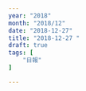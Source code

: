```yaml
---
year: "2018"
month: "2018/12"
date: "2018-12-27"
title: "2018-12-27 "
draft: true
tags: [
    "日報"
]

---
```


